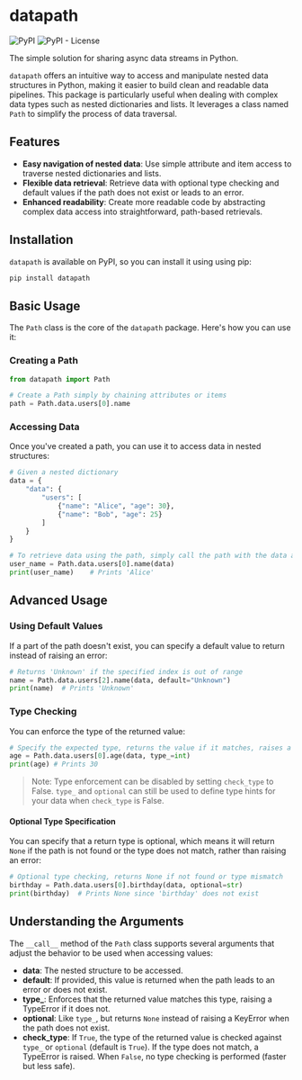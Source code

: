 # datapath

![PyPI](https://img.shields.io/pypi/v/datapath?style=for-the-badge) ![PyPI - License](https://img.shields.io/pypi/l/datapath?style=for-the-badge)

The simple solution for sharing async data streams in Python.

`datapath` offers an intuitive way to access and manipulate nested data structures in Python, making it easier to build clean and readable data pipelines. This package is particularly useful when dealing with complex data types such as nested dictionaries and lists. It leverages a class named `Path` to simplify the process of data traversal.

## Features

- **Easy navigation of nested data**: Use simple attribute and item access to traverse nested dictionaries and lists.
- **Flexible data retrieval**: Retrieve data with optional type checking and default values if the path does not exist or leads to an error.
- **Enhanced readability**: Create more readable code by abstracting complex data access into straightforward, path-based retrievals.

## Installation

`datapath` is available on PyPI, so you can install it using using pip:

```bash
pip install datapath
```

## Basic Usage

The `Path` class is the core of the `datapath` package. Here's how you can use it:

### Creating a Path

```python
from datapath import Path

# Create a Path simply by chaining attributes or items
path = Path.data.users[0].name
```

### Accessing Data

Once you've created a path, you can use it to access data in nested structures:

```python
# Given a nested dictionary
data = {
    "data": {
        "users": [
            {"name": "Alice", "age": 30},
            {"name": "Bob", "age": 25}
        ]
    }
}

# To retrieve data using the path, simply call the path with the data as an argument.
user_name = Path.data.users[0].name(data)
print(user_name)    # Prints 'Alice'
```

## Advanced Usage

### Using Default Values

If a part of the path doesn't exist, you can specify a default value to return instead of raising an error:

```python
# Returns 'Unknown' if the specified index is out of range
name = Path.data.users[2].name(data, default="Unknown")
print(name)  # Prints 'Unknown'
```

### Type Checking

You can enforce the type of the returned value:

```python
# Specify the expected type, returns the value if it matches, raises a TypeError otherwise
age = Path.data.users[0].age(data, type_=int)
print(age) # Prints 30
```

> Note: Type enforcement can be disabled by setting `check_type` to False. `type_` and `optional` can still be used to define type hints for your data when `check_type` is False.

#### Optional Type Specification

You can specify that a return type is optional, which means it will return `None` if the path is not found or the type does not match, rather than raising an error:

```python
# Optional type checking, returns None if not found or type mismatch
birthday = Path.data.users[0].birthday(data, optional=str)
print(birthday)  # Prints None since 'birthday' does not exist
```

## Understanding the Arguments

The `__call__` method of the `Path` class supports several arguments that adjust the behavior to be used when accessing values:

- **data**: The nested structure to be accessed.
- **default**: If provided, this value is returned when the path leads to an error or does not exist.
- **type_**: Enforces that the returned value matches this type, raising a TypeError if it does not.
- **optional**: Like `type_`, but returns `None` instead of raising a KeyError when the path does not exist. 
- **check_type**: If `True`, the type of the returned value is checked against `type_` or `optional` (default is `True`). If the type does not match, a TypeError is raised. When `False`, no type checking is performed (faster but less safe).
